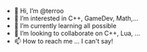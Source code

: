 - 👋 Hi, I’m @terroo
- 👀 I’m interested in C++, GameDev, Math,...
- 🌱 I’m currently learning all possible
- 💞️ I’m looking to collaborate on C++, Lua, ...
- 📫 How to reach me ... I can't say! 

<!---
terroo/terroo is a ✨ special ✨ repository because its `README.md` (this file) appears on your GitHub profile.
You can click the Preview link to take a look at your changes.
--->
